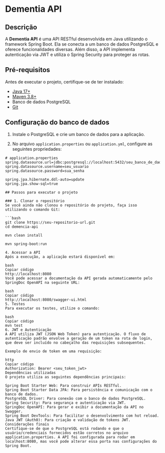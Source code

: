 # Dementia API

## Descrição
A **Dementia API** é uma API RESTful desenvolvida em Java utilizando o framework Spring Boot. Ela se conecta a um banco de dados PostgreSQL e oferece funcionalidades diversas. Além disso, a API implementa autenticação via JWT e utiliza o Spring Security para proteger as rotas.

## Pré-requisitos
Antes de executar o projeto, certifique-se de ter instalado:

- [Java 17+](https://www.oracle.com/java/technologies/javase-jdk17-downloads.html)
- [Maven 3.8+](https://maven.apache.org/download.cgi)
- Banco de dados PostgreSQL
- [Git](https://git-scm.com/)

## Configuração do banco de dados
1. Instale o PostgreSQL e crie um banco de dados para a aplicação.

2. No arquivo `application.properties` ou `application.yml`, configure as seguintes propriedades:

```properties
# application.properties
spring.datasource.url=jdbc:postgresql://localhost:5432/seu_banco_de_dados
spring.datasource.username=seu_usuario
spring.datasource.password=sua_senha

spring.jpa.hibernate.ddl-auto=update
spring.jpa.show-sql=true

## Passos para executar o projeto

### 1. Clonar o repositório
Se você ainda não clonou o repositório do projeto, faça isso utilizando o comando Git:

```bash
git clone https://seu-repositorio-url.git
cd demencia-api

mvn clean install

mvn spring-boot:run

4. Acessar a API
Após a execução, a aplicação estará disponível em:

bash
Copiar código
http://localhost:8080
Você pode acessar a documentação da API gerada automaticamente pelo SpringDoc OpenAPI na seguinte URL:

bash
Copiar código
http://localhost:8080/swagger-ui.html
5. Testes
Para executar os testes, utilize o comando:

bash
Copiar código
mvn test
6. JWT e Autenticação
A API utiliza JWT (JSON Web Token) para autenticação. O fluxo de autenticação padrão envolve a geração de um token na rota de login, que deve ser incluído no cabeçalho das requisições subsequentes.

Exemplo de envio de token em uma requisição:

http
Copiar código
Authorization: Bearer <seu_token_jwt>
Dependências utilizadas
O projeto utiliza as seguintes dependências principais:

Spring Boot Starter Web: Para construir APIs RESTful.
Spring Boot Starter Data JPA: Para persistência e comunicação com o banco de dados.
PostgreSQL Driver: Para conexão com o banco de dados PostgreSQL.
Spring Security: Para segurança e autenticação via JWT.
SpringDoc OpenAPI: Para gerar e exibir a documentação da API no Swagger.
Spring Boot DevTools: Para facilitar o desenvolvimento com hot reload.
Java JWT (Auth0): Para criação e validação de tokens JWT.
Considerações finais
Certifique-se de que o PostgreSQL está rodando e que o usuário/credenciais fornecidos estão corretos no arquivo application.properties. A API foi configurada para rodar em localhost:8080, mas você pode alterar essa porta nas configurações do Spring Boot.